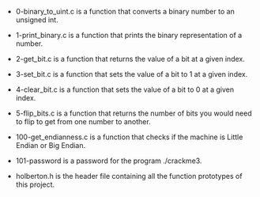 * 0-binary_to_uint.c is a function that converts a binary number to an unsigned int.

* 1-print_binary.c is a function that prints the binary representation of a number.

* 2-get_bit.c is a function that returns the value of a bit at a given index.

* 3-set_bit.c is a function that sets the value of a bit to 1 at a given index.

* 4-clear_bit.c is a function that sets the value of a bit to 0 at a given index.

* 5-flip_bits.c is a function that returns the number of bits you would need to flip to get from one number to another.

* 100-get_endianness.c is a function that checks if the machine is Little Endian or Big Endian.

* 101-password is a password for the program ./crackme3.

* holberton.h is the header file containing all the function prototypes of this project.

